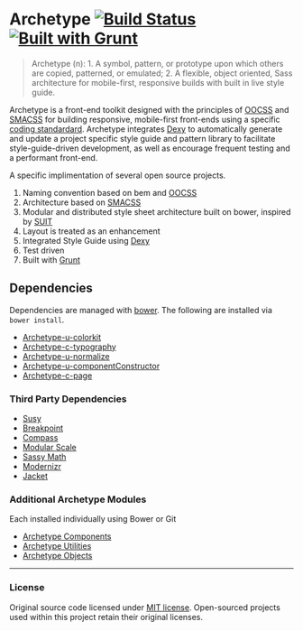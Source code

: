 # Archetype [![Build Status](https://secure.travis-ci.org/Archetype-CSS/Archetype.png?branch=master)](http://travis-ci.org/Archetype-CSS/Archetype) [![Built with Grunt](https://cdn.gruntjs.com/builtwith.png)](http://gruntjs.com/)

>Archetype (n): 1. A symbol, pattern, or prototype upon which others are copied, patterned, or emulated; 2. A flexible, object oriented, Sass architecture for mobile-first, responsive builds with built in live style guide.

Archetype is a front-end toolkit designed with the principles of [OOCSS](https://github.com/stubbornella/oocss) and [SMACSS](http://smacss.com) for building responsive, mobile-first front-ends using a specific [coding standardard](https://github.com/Archetype-CSS/Archetype/blob/dev/style-guide/docs/README.md). Archetype integrates [Dexy](http://dexy.it) to automatically generate and update a project specific style guide and pattern library to facilitate style-guide-driven development, as well as encourage frequent testing and a performant front-end.

A specific implimentation of several open source projects.

  1. Naming convention based on bem and [OOCSS](https://github.com/stubbornella/oocss) 
  2. Architecture based on [SMACSS](http://smacss.com) 
  2. Modular and distributed style sheet architecture built on bower, inspired by [SUIT](https://github.com/suitcss/suit)
  3. Layout is treated as an enhancement
  4. Integrated Style Guide using [Dexy](https://github.com/dexy/dexy)
  5. Test driven
  6. Built with [Grunt](http://bower.io)

## Dependencies
Dependencies are managed with [bower](http://bower.io). The following are installed via `bower install`.

  * [Archetype-u-colorkit](https://github.com/Archetype-CSS/Archetype-u-colorkit)
  * [Archetype-c-typography](https://github.com/Archetype-CSS/Archetype-c-typography)
  * [Archetype-u-normalize](https://github.com/Archetype-CSS/Archetype-u-normalize)
  * [Archetype-u-componentConstructor](https://github.com/Archetype-CSS/Archetype-u-componentConstructor)
  * [Archetype-c-page](https://github.com/Archetype-CSS/Archetype-c-page)

### Third Party Dependencies

  * [Susy](http://susy.oddbird.net)
  * [Breakpoint](https://github.com/Team-Sass/breakpoint)
  * [Compass](http://compass-style.org/)
  * [Modular Scale](https://github.com/Team-Sass/modular-scale)
  * [Sassy Math](https://github.com/Team-Sass/Sassy-math)
  * [Modernizr](http://modernizr.com)
  * [Jacket](https://github.com/Tam-Sass/jacket)

### Additional Archetype Modules

Each installed individually using Bower or Git

  * [Archetype Components](https://github.com/Archetype-CSS?query=Archetype-c-)
  * [Archetype Utilities](https://github.com/Archetype-CSS?query=Archetype-u-)
  * [Archetype Objects](https://github.com/Archetype-CSS?query=Archetype-o-)

---
### License
Original source code licensed under [MIT license](http://www.opensource.org/licenses/mit-license.php). Open-sourced projects used within this project retain their original licenses.

